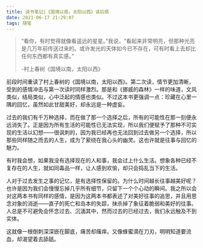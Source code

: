 ```yaml
---
title: 读书笔记|《国境以南，太阳以西》读后感
date: 2021-06-17 21:29:07
tags: 随笔
---
```


> “看你，有时觉得就像看遥远的星星。”我说，“看起来非常明亮，但那种光亮是几万年前传送过来的。或许发光的天体如今已不存在，可有时看上去却比任何东西都有真实感。”
>
> -村上春树《国境以南，太阳以西》

<!--more-->

前段时间重读了村上春树的《国境以南，太阳以西》。第二次读，情节更加清晰，受到的感情冲击与第一次读时同样激烈。那是和《挪威的森林》一样的味道，文风类似，结局类似，心中泛起的情感也类似。不过这本书更强调一点：珍藏在心里一隅的回忆，虽然如此甘甜美好，却永远是一种虚妄。

过去的我们有千万种选择，而在做了那一个选择之后，所有的可能性在那一刻便永远消失了。正是因为所有生活的可能性已无法实现，所以我们便赋予了那种不可实现的生活以幻想——很讽刺的，因为我已经再也无法回到过去做另一个选择，所以那些同样随之而去的人生，成为了萦绕在我心头的幽灵。这也许就是往事与回忆的魅力。

有时我会想，如果我没有选择现在的人和事，我会过上什么生活。想象各种已经不复存在的人生，就如同毒品一样，让人感到欢愉，却只会捣乱当下的生活。

人对于过去发生之事的记忆，是有选择性保留的。为什么时间越长往事越美好呢？也许是因为我们会慢慢忘掉几乎所有细节，只留下一个个心动的瞬间。我之所以会对这两本书有同样的感情，是因为这两本书都表述了对美好往事的追思，并且用思念对象的消逝——直子的死亡和岛本的失踪，抹杀掉了象征着脆弱和美好的往事。人总是不可避免会怀念过去、沉湎其中，然而过去的已经过去，我们永远触及不到实体。

这就像一根倒刺深深嵌在脚底，痛苦却瘙痒。又像蜂蜜滴在刀刃，明明知道要流血，却渴望着去舔舐。
